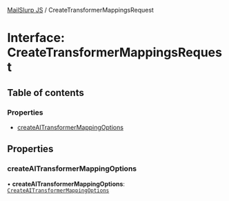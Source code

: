[MailSlurp JS](../README.md) / CreateTransformerMappingsRequest

# Interface: CreateTransformerMappingsRequest

## Table of contents

### Properties

- [createAITransformerMappingOptions](CreateTransformerMappingsRequest.md#createaitransformermappingoptions)

## Properties

### createAITransformerMappingOptions

• **createAITransformerMappingOptions**: [`CreateAITransformerMappingOptions`](CreateAITransformerMappingOptions.md)

